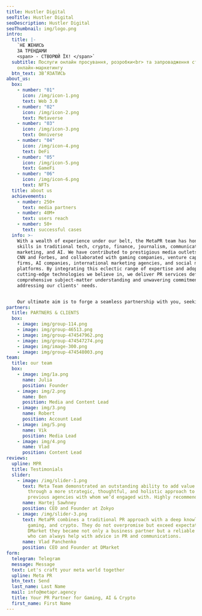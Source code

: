 ```yaml
---
title: Hustler Digital
seoTitle: Hustler Digital
seoDescription: Hustler Digital
seoThumbnail: img/logo.png
intro:
  title: |-
    `НЕ ЖЕНИСЬ
    ЗА ТРЕНДАМИ
    <span> - СТВОРЮЙ ЇХ! </span>`
  subtitle: Послуги онлайн просування, розробки<br> та запровадження стратегії
    онлайн-маркетингу
  btn_text: ЗB’ЯЗАТИСЬ
about_us:
  box:
    - number: "01"
      icon: /img/icon-1.png
      text: Web 3.0
    - number: "02"
      icon: /img/icon-2.png
      text: Metaverse
    - number: "03"
      icon: /img/icon-3.png
      text: Omniverse
    - number: "04"
      icon: /img/icon-4.png
      text: DeFi
    - number: "05"
      icon: /img/icon-5.png
      text: GameFi
    - number: "06"
      icon: /img/icon-6.png
      text: NFTs
  title: about us
  achievements:
    - number: 250+
      text: media partners
    - number: 40M+
      text: users reach
    - number: 50+
      text: successful cases
  info: >-
    With a wealth of experience under our belt, the MetaPR team has honed its
    skills in traditional tech, crypto, finance, journalism, communications,
    marketing, and AI. We have contributed to prestigious media outlets such as
    CNN and Forbes, and collaborated with gaming companies, venture capital
    firms, AI companies, international marketing agencies, and social media
    platforms. By integrating this eclectic range of expertise and adopting
    cutting-edge technologies we believe in, we deliver PR services defined by
    comprehensive subject-matter understanding and unwavering commitment to
    addressing our clients' needs.


    Our ultimate aim is to forge a seamless partnership with you, seeking the best fit for both parties. We firmly believe that fruitful collaboration is underpinned by the exchange of knowledge and synergy between our team and our partners.
partners:
  title: PARTNERS & CLIENTS
  box:
    - image: img/group-114.png
    - image: img/group-46513.png
    - image: img/group-474547962.png
    - image: img/group-474547274.png
    - image: img/image-300.png
    - image: img/group-474548003.png
team:
  title: our team
  box:
    - image: img/1a.png
      name: Julia
      position: Founder
    - image: img/2.png
      name: Ben
      position: Media and Content Lead
    - image: img/3.png
      name: Robert
      position: Account Lead
    - image: img/5.png
      name: Vik
      position: Media Lead
    - image: img/4.png
      name: Vlad
      position: Content Lead
reviews:
  upline: MPR
  title: Testimonials
  slider:
    - image: /img/slider-1.png
      text: Meta Team demonstrated an outstanding ability to add value immediately
        through a more strategic, thoughtful, and holistic approach to PR than
        previous agencies with whom we’d engaged with. Highly recommended.
      name: Hartej Sawhney
      position: CEO and Founder at Zokyo
    - image: /img/slider-3.png
      text: MetaPR combines a traditional PR approach with a deep knowledge of Web 3,
        gaming, and crypto. They do not overpromise but exceed expectations. To
        DMarket they became not only a business partner but a reliable friend
        who can always help with advice in PR and communications.
      name: Vlad Panchenko
      position: CEO and Founder at DMarket
form:
  telegram: Telegram
  message: Message
  text: Let's craft your meta world together
  upline: Meta PR
  btn_text: Send
  last_name: Last Name
  mail: info@metapr.agency
  title: Your PR Partner for Gaming, AI & Crypto
  first_name: First Name
---
```

